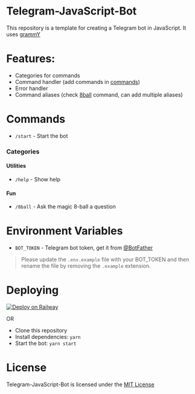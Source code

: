 # Telegram-JavaScript-Bot

This repository is a template for creating a Telegram bot in JavaScript. It uses [grammY](https://grammy.dev)

# Features:

- Categories for commands
- Command handler (add commands in [commands](./commands))
- Error handler
- Command aliases (check [8ball](./commands/8ball.js) command, can add multiple aliases)

# Commands

- `/start` - Start the bot

### Categories

#### Utilities

- `/help` - Show help

#### Fun

- `/8ball` - Ask the magic 8-ball a question

# Environment Variables

- `BOT_TOKEN` - Telegram bot token, get it from [@BotFather](https://t.me/BotFather)

> Please update the `.env.example` file with your BOT_TOKEN and then rename the file by removing the `.example` extension.

# Deploying

[![Deploy on Railway](https://railway.app/button.svg)](https://railway.app/template/5lRkWa?referralCode=agam778)

OR

- Clone this repository
- Install dependencies: `yarn`
- Start the bot: `yarn start`

# License

Telegram-JavaScript-Bot is licensed under the [MIT License](./LICENSE)
